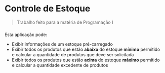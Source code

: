 # Controle de Estoque

> Trabalho feito para a matéria de Programação I

###

Esta aplicação pode:
- Exibir informações de um estoque pré-carregado
- Exibir todos os produtos que estão **abaixo** do estoque **mínimo** permitido e calcular a quantidade de produtos que deve ser solicitada
- Exibir todos os produtos que estão **acima** do estoque **máximo** permitido e calcular a quantidade excedente de produtos

